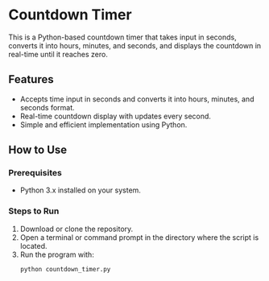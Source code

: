 # Countdown Timer

This is a Python-based countdown timer that takes input in seconds, converts it into hours, minutes, and seconds, and displays the countdown in real-time until it reaches zero.

## Features

- Accepts time input in seconds and converts it into hours, minutes, and seconds format.
- Real-time countdown display with updates every second.
- Simple and efficient implementation using Python.

## How to Use

### Prerequisites
- Python 3.x installed on your system.

### Steps to Run
1. Download or clone the repository.
2. Open a terminal or command prompt in the directory where the script is located.
3. Run the program with:
   ```bash
   python countdown_timer.py
